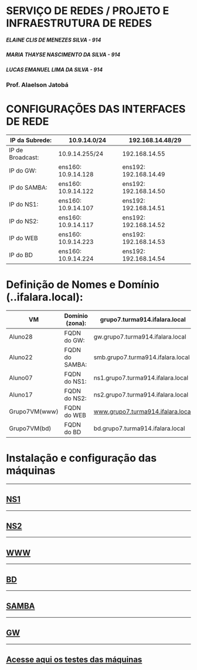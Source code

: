 # SERVIÇO DE REDES / PROJETO E INFRAESTRUTURA DE REDES

##### ELAINE CLIS DE MENEZES SILVA - 914
##### MARIA THAYSE NASCIMENTO DA SILVA - 914
##### LUCAS EMANUEL LIMA DA SILVA - 914

### Prof. Alaelson Jatobá

# CONFIGURAÇÕES DAS INTERFACES DE REDE

| IP da Subrede:  |  10.9.14.0/24  | 192.168.14.48/29  | 
| ------------------- | ------------------- | ------------------- |
|IP de Broadcast: |  10.9.14.255/24 | 192.168.14.55 | 
|IP do GW:| ens160: 10.9.14.128 | ens192: 192.168.14.49| 
|IP do SAMBA:| ens160: 10.9.14.122 | ens192: 192.168.14.50| 
|IP do NS1: | ens160: 10.9.14.107 | ens192: 192.168.14.51| 
|IP do NS2:| ens160: 10.9.14.117| ens192: 192.168.14.52| 
|IP do WEB | ens160: 10.9.14.223 | ens192: 192.168.14.53|
|IP do BD| ens160: 10.9.14.224 | ens192: 192.168.14.54|


# Definição de Nomes e Domínio (<grupo>.<turma>.ifalara.local):
	
| VM  |  Domínio (zona): | grupo7.turma914.ifalara.local  | 
| ------------------- | ------------------- | ------------------- |
|Aluno28 |  FQDN do GW: | gw.grupo7.turma914.ifalara.local | 
|Aluno22| FQDN do SAMBA: | smb.grupo7.turma914.ifalara.local| 
|Aluno07| FQDN do NS1:| ns1.grupo7.turma914.ifalara.local| 
|Aluno17 | FQDN do NS2: | ns2.grupo7.turma914.ifalara.local| 
|Grupo7VM(www)| FQDN do WEB| www.grupo7.turma914.ifalara.local| 
|Grupo7VM(bd) | FQDN do BD | bd.grupo7.turma914.ifalara.local|	
	



	
# Instalação e configuração das máquinas

	
---

## [NS1](https://github.com/NanyDesu/Trabalho_final_Sred/tree/main/NS1)	
	
---


## [NS2](https://github.com/NanyDesu/Trabalho_final_Sred/tree/main/NS2)	


---

	
## [WWW](https://github.com/NanyDesu/Trabalho_final_Sred/tree/main/WWW)	
	
	
---

## [BD](https://github.com/NanyDesu/Trabalho_final_Sred/tree/main/BD)
	
---

## [SAMBA](https://github.com/NanyDesu/Trabalho_final_Sred/tree/main/SAMBA)	

	
---
	
	
	
## [GW](https://github.com/NanyDesu/Trabalho_final_Sred/tree/main/GW)
	
	
	
---

	
## [Acesse aqui os testes das máquinas](https://github.com/NanyDesu/Trabalho_final_Sred/tree/main/images/teste)
	
	

